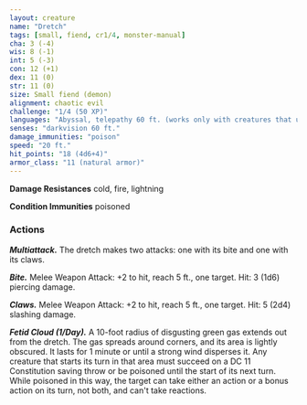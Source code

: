 ```yaml
---
layout: creature
name: "Dretch"
tags: [small, fiend, cr1/4, monster-manual]
cha: 3 (-4)
wis: 8 (-1)
int: 5 (-3)
con: 12 (+1)
dex: 11 (0)
str: 11 (0)
size: Small fiend (demon)
alignment: chaotic evil
challenge: "1/4 (50 XP)"
languages: "Abyssal, telepathy 60 ft. (works only with creatures that understand Abyssal)"
senses: "darkvision 60 ft."
damage_immunities: "poison"
speed: "20 ft."
hit_points: "18 (4d6+4)"
armor_class: "11 (natural armor)"
---
```


**Damage Resistances** cold, fire, lightning

**Condition Immunities** poisoned

### Actions

***Multiattack.*** The dretch makes two attacks: one with its bite and one with its claws.

***Bite.*** Melee Weapon Attack: +2 to hit, reach 5 ft., one target. Hit: 3 (1d6) piercing damage.

***Claws.*** Melee Weapon Attack: +2 to hit, reach 5 ft., one target. Hit: 5 (2d4) slashing damage.

***Fetid Cloud (1/Day).*** A 10-foot radius of disgusting green gas extends out from the dretch. The gas spreads around corners, and its area is lightly obscured. It lasts for 1 minute or until a strong wind disperses it. Any creature that starts its turn in that area must succeed on a DC 11 Constitution saving throw or be poisoned until the start of its next turn. While poisoned in this way, the target can take either an action or a bonus action on its turn, not both, and can't take reactions.